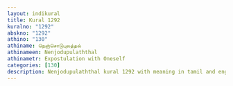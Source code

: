 ```yaml
---
layout: indikural
title: Kural 1292
kuralno: "1292"
abskno: "1292"
athino: "130"
athiname: நெஞ்சொடுபுலத்தல்
athinameen: Nenjodupulaththal
athinametr: Expostulation with Oneself
categories: [130]
description: Nenjodupulaththal kural 1292 with meaning in tamil and english 
---
```


